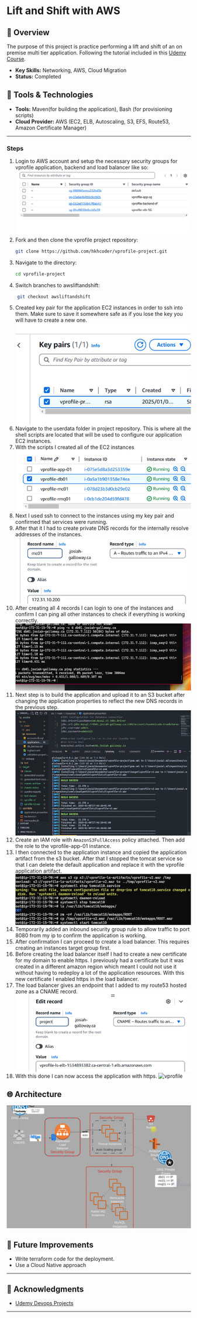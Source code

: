 # Lift and Shift with AWS 

## 🚀 Overview
The purpose of this project is practice performing a lift and shift of an on premise multi tier application. Following the tutorial included in this [Udemy Course](https://www.udemy.com/course/devopsprojects/learn/lecture/23885400?start=195#content).

- **Key Skills:** Networking, AWS, Cloud Migration
- **Status:** Completed

## 🔧 Tools & Technologies
- **Tools:** Maven(for building the application), Bash (for provisioning scripts)
- **Cloud Provider:** AWS (EC2, ELB, Autoscaling, S3, EFS, Route53, Amazon Certificate Manager)

---
### Steps
1. Login to AWS account and setup the necessary security groups for vprofile application, backend and load balancer like so:
![Security Groups](./images/securitygroups.png)
2. Fork and then clone the vprofile project repository:
   ```bash
   git clone https://github.com/hkhcoder/vprofile-project.git
   ```
3. Navigate to the directory:
   ```bash
   cd vprofile-project
   ```
4.  Switch branches to awsliftandshift:
   ```bash
       git checkout awsliftandshift
   ```

5. Created key pair for the application EC2 instances in order to ssh into them. Make sure to save it somewhere safe as if you lose the key you will have to create a new one. 
![Key Pair](./images/key-pairs.png)
6. Navigate to the userdata folder in project repository. This is where all the shell scripts are located that will be used to configure our application EC2 instances. 
7. With the scripts I created all of the EC2 instances
![EC2](./images/ec2.png)
8. Next I used ssh to connect to the instances using my key pair and confirmed that services were running.
9. After that it I had to create private DNS records for the internally resolve addresses of the instances. 
![DNS](./images/dns.png)
10. After creating all 4 records I can login to one of the instances and confirm I can ping all other instances to check if everything is working correctly. 
![PING](./images/ping-dns.png)
11. Next step is to build the application and upload it to an S3 bucket after changing the application properties to reflect the new DNS records in the previous step. 
![MVN-S3](./images/maven-s3.png)
12. Create an IAM role with ``AmazonS3FullAccess`` policy attached. Then add the role to the vprofile-app-01 instance. 
13. I then connected to the application instance and copied the application artifact from the s3 bucket. After that I stopped the tomcat service so that I can delete the default application and replace it with the vprofile application artifact. 
![artifact-tomcat](./images/application-artifact.png)
14. Temporarily added an inbound security group rule to allow traffic to port 8080 from my ip to confirm the application is working. 
15. After confirmation I can proceed to create a load balancer. This requires creating an instances target group first. 
16. Before creating the load balancer itself I had to create a new certificate for my domain to enable https. I previously had a certificate but it was created in a different amazon region which meant I could not use it without having to redeploy a lot of the application resources. With this new certificate I enabled https in the load balancer. 
17. The load balancer gives an endpoint that I added to my route53 hosted zone as a CNAME record. 
![CNAME-LOADBALANCER](./images/cname-lb.png)
18. With this done I can now access the application with https.
![vprofile](https://github.com/user-attachments/assets/40e9611a-0498-4b91-9a9e-196e4d34306f)

## 🌐 Architecture
![Lift&Shift](./images/aws-lift-shift.png)
## 🚩 Future Improvements
- Write terraform code for the deployment. 
- Use a Cloud Native approach 

---

## 🙌 Acknowledgments
- [Udemy Devops Projects](https://www.udemy.com/course/devopsprojects/learn/lecture/23885400?start=195#content)

---
